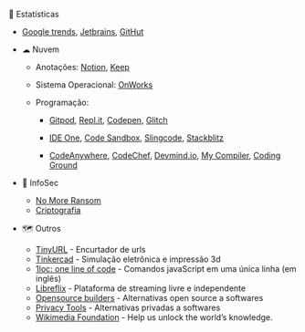 🔎 Estatísticas

  - [Google trends](https://trends.google.com.br/trends/?geo=BR),
  [Jetbrains](https://www.jetbrains.com/lp/devecosystem-2020),
  [GitHut](https://madnight.github.io/githut)

- ☁ Nuvem

  - Anotações: 
    [Notion](https://www.notion.so),
    [Keep](https://keep.google.com)

  - Sistema Operacional: [OnWorks](https://www.onworks.net)

  - Programação: 

    - [Gitpod](https://gitpod.io),
    [Repl.it](https://repl.it),
    [Codepen](https://codepen.io),
    [Glitch](https://glitch.com)

    - [IDE One](https://ideone.com),
    [Code Sandbox](https://codesandbox.io),
    [Slingcode](https://slingcode.net),
    [Stackblitz](https://stackblitz.com)
    
    - [CodeAnywhere](https://codeanywhere.com),
    [CodeChef](https://www.codechef.com/ide),
    [Devmind.io](https://devmind.io),
    [My Compiler](https://www.mycompiler.io),
    [Coding Ground](https://www.tutorialspoint.com/codingground.htm)

- 🔐 InfoSec

  - [No More Ransom](https://www.nomoreransom.org/pt/index.html)
  - [Criptografia](https://www.dcode.fr/en)

- 🗺 Outros

    - [TinyURL](https://tinyurl.com) - Encurtador de urls
    - [Tinkercad](https://www.tinkercad.com) - Simulação eletrônica e impressão 3d
    - [1loc: one line of code](https://1loc.dev) - Comandos javaScript em uma única linha (em inglês)
    - [Libreflix](https://libreflix.org) - Plataforma de streaming livre e independente
    - [Opensource builders](https://opensource.builders) - Alternativas open source a softwares
    - [Privacy Tools](https://www.privacytools.io) - Alternativas privadas a softwares
    - [Wikimedia Foundation](https://wikimediafoundation.org) - Help us unlock the world’s knowledge.
